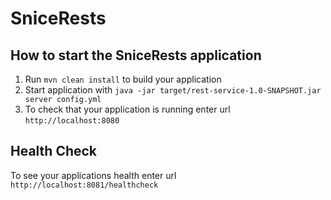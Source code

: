 # SniceRests

How to start the SniceRests application
---

1. Run `mvn clean install` to build your application
1. Start application with `java -jar target/rest-service-1.0-SNAPSHOT.jar server config.yml`
1. To check that your application is running enter url `http://localhost:8080`

Health Check
---

To see your applications health enter url `http://localhost:8081/healthcheck`
